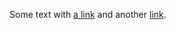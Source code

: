 Some text with [a link][1] and
another [link][2].

[1]:http://example.com/ "title"
[2]: http://example.com/ "title"
